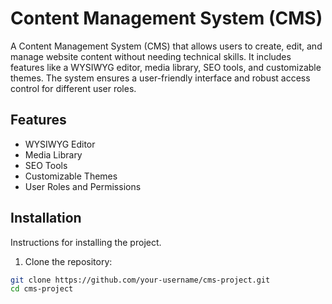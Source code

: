 
# Content Management System (CMS)

A Content Management System (CMS) that allows users to create, edit, and manage website content without needing technical skills. It includes features like a WYSIWYG editor, media library, SEO tools, and customizable themes. The system ensures a user-friendly interface and robust access control for different user roles.

## Features

- WYSIWYG Editor
- Media Library
- SEO Tools
- Customizable Themes
- User Roles and Permissions

## Installation

Instructions for installing the project.

1. Clone the repository:

```bash
git clone https://github.com/your-username/cms-project.git
cd cms-project
